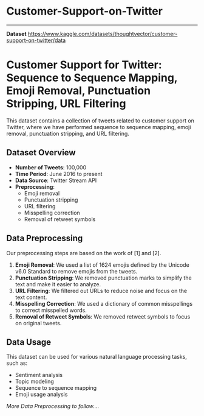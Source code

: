 # Customer-Support-on-Twitter
--------------------------------
**Dataset** https://www.kaggle.com/datasets/thoughtvector/customer-support-on-twitter/data
# Customer Support for Twitter: Sequence to Sequence Mapping, Emoji Removal, Punctuation Stripping, URL Filtering

This dataset contains a collection of tweets related to customer support on Twitter, where we have performed sequence to sequence mapping, emoji removal, punctuation stripping, and URL filtering.

## Dataset Overview

- **Number of Tweets**: 100,000
- **Time Period**: June 2016 to present
- **Data Source**: Twitter Stream API
- **Preprocessing**:
  - Emoji removal
  - Punctuation stripping
  - URL filtering
  - Misspelling correction
  - Removal of retweet symbols

## Data Preprocessing

Our preprocessing steps are based on the work of [1] and [2].

1. **Emoji Removal**: We used a list of 1624 emojis defined by the Unicode v6.0 Standard to remove emojis from the tweets.
2. **Punctuation Stripping**: We removed punctuation marks to simplify the text and make it easier to analyze.
3. **URL Filtering**: We filtered out URLs to reduce noise and focus on the text content.
4. **Misspelling Correction**: We used a dictionary of common misspellings to correct misspelled words.
5. **Removal of Retweet Symbols**: We removed retweet symbols to focus on original tweets.

## Data Usage

This dataset can be used for various natural language processing tasks, such as:

- Sentiment analysis
- Topic modeling
- Sequence to sequence mapping
- Emoji usage analysis

_More Data Preprocessing to follow...._
